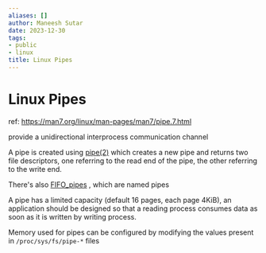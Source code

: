 ```yaml
---
aliases: []
author: Maneesh Sutar
date: 2023-12-30
tags:
- public
- linux
title: Linux Pipes
---
```


# Linux Pipes

ref: <https://man7.org/linux/man-pages/man7/pipe.7.html>

provide a unidirectional interprocess communication channel

A pipe is created using [pipe(2)](https://man7.org/linux/man-pages/man2/pipe.2.html) which creates a new pipe and returns two file descriptors, one referring to the read end of the pipe, the other referring to the write end.

There's also [FIFO_pipes](FIFO_pipes.md) , which are named pipes

A pipe has a limited capacity (default 16 pages, each page 4KiB), an application should be designed so that a reading process consumes data as soon as it is written by writing process.

Memory used for pipes can be configured by modifying the values present in `/proc/sys/fs/pipe-*` files
